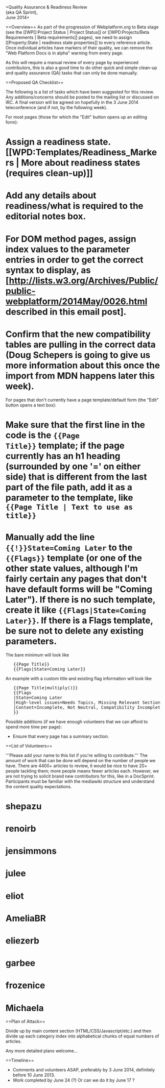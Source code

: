 =Quality Assurance & Readiness Review <br/>(aka QA Sprint), <br/>June 2014=

==Overview==
As part of the progression of Webplatform.org to Beta stage (see the [[WPD:Project Status | Project Status]] or [[WPD:Projects/Beta Requirements | Beta requirements]] pages), we need to assign [[Property:State | readiness state properties]] to every reference article.  Once individual articles have markers of their quality, we can remove the "Web Platform Docs is in alpha" warning from every page.

As this will require a manual review of every page by experienced contributors, this is also a good time to do other quick and simple clean-up and quality assurance (QA) tasks that can only be done manually.

==Proposed QA Checklist==

The following is a list of tasks which have been suggested for this review.  Any additions/concerns should be posted to the mailing list or discussed on IRC.  A final version will be agreed on hopefully in the 3 June 2014 teleconference (and if not, by the following week).

For most pages (those for which the "Edit" button opens up an editing form):

# Assign a readiness state.  [[WPD:Templates/Readiness_Markers | More about readiness states (requires clean-up)]]
# Add any details about readiness/what is required to the editorial notes box.
# For DOM method pages, assign index values to the parameter entries in order to get the correct syntax to display, as [http://lists.w3.org/Archives/Public/public-webplatform/2014May/0026.html described in this email post].
# Confirm that the new compatibility tables are pulling in the correct data (Doug Schepers is going to give us more information about this once the import from MDN happens later this week).

For pages that don't currently have a page template/default form (the "Edit" button opens a text box):

# Make sure that the first line in the code is the <code><nowiki>{{Page Title}}</nowiki></code> template; if the page currently has an h1 heading (surrounded by one '=' on either side) that is different from the last part of the file path, add it as a parameter to the template, like <code><nowiki>{{Page Title | Text to use as title}}</nowiki></code>
# Manually add the line <code>{{!}}State=Coming Later</code> to the <code><nowiki>{{Flags}}</nowiki></code> template (or one of the other state values, although I'm fairly certain any pages that don't have default forms will be "Coming Later").  If there is no such template, create it like <code><nowiki>{{Flags|State=Coming Later}}</nowiki></code>.  If there is a Flags template, be sure not to delete any existing parameters.

The bare minimum will look like
<pre>
   {{Page Title}}
   {{Flags|State=Coming Later}}
</pre>

An example with a custom title and existing flag information will look like
<pre>
   {{Page Title|multiply()}}
   {{Flags
   |State=Coming Later
   |High-level issues=Needs Topics, Missing Relevant Sections, Data Not Semantic, Unreviewed Import
   |Content=Incomplete, Not Neutral, Compatibility Incomplete, Examples Best Practices, Cleanup
   }}
</pre>

Possible additions (if we have enough volunteers that we can afford to spend more time per page):

* Ensure that every page has a summary section.


==List of Volunteers==

'''Please add your name to this list if you're willing to contribute.'''  The amount of work that can be done will depend on the number of people we have.  There are 4400+ articles to review, it would be nice to have 20+ people tackling them; more people means fewer articles each.  However, we are not trying to solicit brand new contributors for this, like in a DocSprint.  Participants must be familiar with the mediawiki structure and understand the content quality expectations.

# shepazu
# renoirb
# jensimmons
# julee
# eliot
# AmeliaBR
# eliezerb
# garbee
# frozenice
# Michaela

<!-- Your name here... -->

==Plan of Attack==

Divide up by main content section (HTML/CSS/Javascript/etc.) and then divide up each category index into alphabetical chunks of equal numbers of articles.  

Any more detailed plans welcome...

==Timeline==

* Comments and volunteers ASAP, preferably by 3 June 2014, definitely before 10 June 2013.
* Work completed by June 24 (?) Or can we do it by June 17 ?